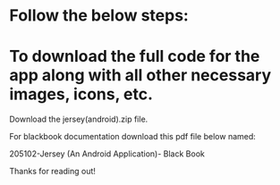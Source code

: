 # Follow the below steps:

# To download the full code for the app along with all other necessary images, icons, etc.
Download the jersey(android).zip file.

For blackbook documentation download this pdf file below named:

205102-Jersey (An Android Application)- Black Book

Thanks for reading out!
